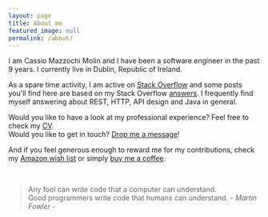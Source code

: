 ```yaml
---
layout: page
title: About me
featured_image: null
permalink: /about/
---
```


I am Cassio Mazzochi Molin and I have been a software engineer in the past 9 years. I currently live in Dublin, Republic of Ireland.

As a spare time activity, I am active on [Stack Overflow][stackoverflow] and some posts you'll find here are based on my Stack Overflow [answers][stackoverflow.answers]. I frequently find myself answering about REST, HTTP, API design and Java in general.

Would you like to have a look at my professional experience? Feel free to check my [CV][cv].<br/>
Would you like to get in touch? [Drop me a message][contact]!<br>

And if you feel generous enough to reward me for my contributions, check my [Amazon wish list][amazon.wish-list] or simply [buy me a coffee][paypal].

<br/>

>Any fool can write code that a computer can understand. <br />
>Good programmers write code that humans can understand. <cite>- Martin Fowler -</cite>


  [cv]: /cv
  [contact]: /contact
  [stackoverflow]: https://stackoverflow.com/u/1426227
  [stackoverflow.answers]: https://stackoverflow.com/search?q=is%3Aanswer+user%3A1426227
  [amazon.wish-list]: https://amazon.co.uk/hz/wishlist/ls/3KJP5Z1RDXLFO
  [paypal]: https://paypal.me/cassiomolin

